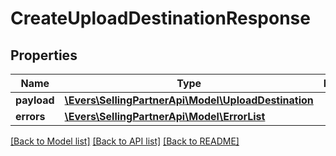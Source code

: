 # CreateUploadDestinationResponse

## Properties
Name | Type | Description | Notes
------------ | ------------- | ------------- | -------------
**payload** | [**\Evers\SellingPartnerApi\Model\UploadDestination**](UploadDestination.md) |  | [optional] 
**errors** | [**\Evers\SellingPartnerApi\Model\ErrorList**](ErrorList.md) |  | [optional] 

[[Back to Model list]](../README.md#documentation-for-models) [[Back to API list]](../README.md#documentation-for-api-endpoints) [[Back to README]](../README.md)


